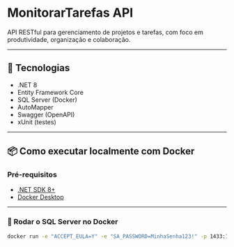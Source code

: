 # MonitorarTarefas API

API RESTful para gerenciamento de projetos e tarefas, com foco em produtividade, organização e colaboração.

---

## 🚀 Tecnologias

- .NET 8
- Entity Framework Core
- SQL Server (Docker)
- AutoMapper
- Swagger (OpenAPI)
- xUnit (testes)

---

## 📦 Como executar localmente com Docker

### Pré-requisitos

- [.NET SDK 8+](https://dotnet.microsoft.com/)
- [Docker Desktop](https://www.docker.com/products/docker-desktop)

---

### 🔧 Rodar o SQL Server no Docker

```bash
docker run -e "ACCEPT_EULA=Y" -e "SA_PASSWORD=MinhaSenha123!" -p 1433:1433 --name sqlserver -d mcr.microsoft.com/mssql/server:2022-latest
